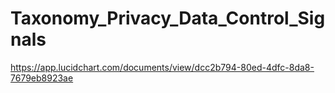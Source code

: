 # Taxonomy_Privacy_Data_Control_Signals

  https://app.lucidchart.com/documents/view/dcc2b794-80ed-4dfc-8da8-7679eb8923ae
